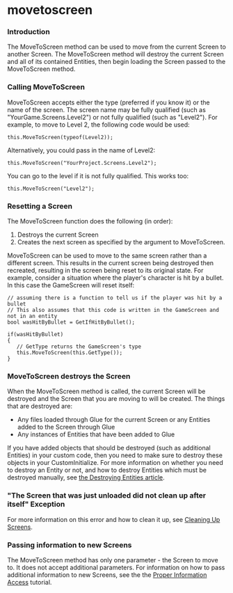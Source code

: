 # movetoscreen

### Introduction

The MoveToScreen method can be used to move from the current Screen to another Screen. The MoveToScreen method will destroy the current Screen and all of its contained Entities, then begin loading the Screen passed to the MoveToScreen method.

### Calling MoveToScreen

MoveToScreen accepts either the type (preferred if you know it) or the name of the screen. The screen name may be fully qualified (such as "YourGame.Screens.Level2") or not fully qualified (such as "Level2"). For example, to move to Level 2, the following code would be used:

```
this.MoveToScreen(typeof(Level2));
```

Alternatively, you could pass in the name of Level2:

```
this.MoveToScreen("YourProject.Screens.Level2");
```

You can go to the level if it is not fully qualified. This works too:

```
this.MoveToScreen("Level2");
```

&#x20;

### Resetting a Screen

The MoveToScreen function does the following (in order):

1. Destroys the current Screen
2. Creates the next screen as specified by the argument to MoveToScreen.

MoveToScreen can be used to move to the same screen rather than a different screen. This results in the current screen being destroyed then recreated, resulting in the screen being reset to its original state. For example, consider a situation where the player's character is hit by a bullet. In this case the GameScreen will reset itself:

```
// assuming there is a function to tell us if the player was hit by a bullet
// This also assumes that this code is written in the GameScreen and not in an entity
bool wasHitByBullet = GetIfHitByBullet();

if(wasHitByBullet)
{
   // GetType returns the GameScreen's type
   this.MoveToScreen(this.GetType());
}
```

### MoveToScreen destroys the Screen

When the MoveToScreen method is called, the current Screen will be destroyed and the Screen that you are moving to will be created. The things that are destroyed are:

* Any files loaded through Glue for the current Screen or any Entities added to the Screen through Glue
* Any instances of Entities that have been added to Glue

If you have added objects that should be destroyed (such as additional Entities) in your custom code, then you need to make sure to destroy these objects in your CustomInitialize. For more information on whether you need to destroy an Entity or not, and how to destroy Entities which must be destroyed manually, see [the Destroying Entities article](../../../../../frb/docs/index.php).

### "The Screen that was just unloaded did not clean up after itself" Exception

For more information on this error and how to clean it up, see [Cleaning Up Screens](../../../glue-runtime-api/glue-reference-screens-cleaning-up-screens.md).

### Passing information to new Screens

The MoveToScreen method has only one parameter - the Screen to move to. It does not accept additional parameters. For information on how to pass additional information to new Screens, see the the [Proper Information Access](../../../../../frb/docs/index.php) tutorial.
